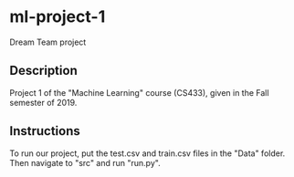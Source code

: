 # ml-project-1
Dream Team project

## Description 
Project 1 of the "Machine Learning" course (CS433), given in the Fall semester of 2019.

## Instructions
To run our project, put the test.csv and train.csv files in the "Data" folder. Then navigate to "src" and run "run.py".